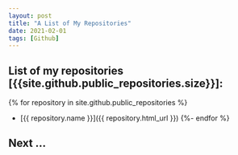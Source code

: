 ```yaml
---
layout: post
title: "A List of My Repositories"
date: 2021-02-01
tags: [Github]
---
```


## List of my repositories [{{site.github.public_repositories.size}}]:

{% for repository in site.github.public_repositories %}
* [{{ repository.name }}]({{ repository.html_url }})
{%- endfor %}

## Next ...